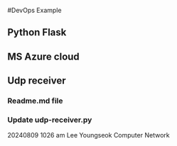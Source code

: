 #DevOps Example
## Python Flask
## MS Azure cloud
## Udp receiver
### Readme.md file
### Update udp-receiver.py
20240809 1026 am
Lee Youngseok
Computer Network
